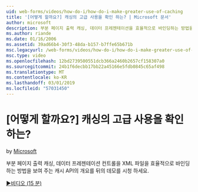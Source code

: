 ```yaml
---
uid: web-forms/videos/how-do-i/how-do-i-make-greater-use-of-caching
title: '[어떻게 할까요?] 캐싱의 고급 사용을 확인 하는? | Microsoft 문서'
author: microsoft
description: 부분 페이지 출력 캐싱, 데이터 프레젠테이션을 효율적으로 바인딩하는 방법을 보여 주는 캐시 API의 개요 데모 보기...
ms.author: riande
ms.date: 01/16/2006
ms.assetid: 39ad66b4-30f3-48da-b157-b7ffe65b671b
msc.legacyurl: /web-forms/videos/how-do-i/how-do-i-make-greater-use-of-caching
msc.type: video
ms.openlocfilehash: 12bd2739500551dcb366a2460b2657cf158307a0
ms.sourcegitcommit: 24b1f6decbb17bb22a45166e5fdb0845c65af498
ms.translationtype: MT
ms.contentlocale: ko-KR
ms.lasthandoff: 03/01/2019
ms.locfileid: "57031450"
---
```

<a name="how-do-i-make-greater-use-of-caching"></a>[어떻게 할까요?] 캐싱의 고급 사용을 확인 하는?
====================
by [Microsoft](https://github.com/microsoft)

부분 페이지 출력 캐싱, 데이터 프레젠테이션 컨트롤을 XML 파일을 효율적으로 바인딩하는 방법을 보여 주는 캐시 API의 개요를 뒤의 데모를 시청 하세요.

[&#9654;비디오 (15 분)](https://channel9.msdn.com/Blogs/ASP-NET-Site-Videos/how-do-i-make-greater-use-of-caching)
